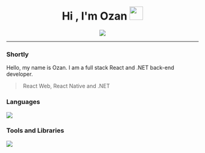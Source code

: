 <h1 align="center">Hi , I'm Ozan <img src="https://media.giphy.com/media/hvRJCLFzcasrR4ia7z/giphy.gif" width="35"></h1>
<p align="center">
  <img src="https://readme-typing-svg.herokuapp.com?color=%2336BCF7&size=28&center=true&width=500&lines=Full+Stack+Mobile+Developer;Js+%7C+Ts+%7C+C%23">
</p>

<hr/>

### Shortly
Hello, my name is Ozan. I am a full stack React and .NET back-end developer.  
> React Web, React Native and .NET

### Languages
<p>
  <a href="https://skillicons.dev">
    <img src="https://skillicons.dev/icons?i=c,cs,js,ts" />
  </a>
</p>

### Tools and Libraries
<p>
  <a href="https://skillicons.dev">
    <img src="https://skillicons.dev/icons?i=git,docker,postgres,mysql,mongodb,nextjs,redis,redux,react,raspberrypi,nginx,materialui,linux,jenkins,firebase,dotnet,bash,azure,aws" />
  </a>
</p>
